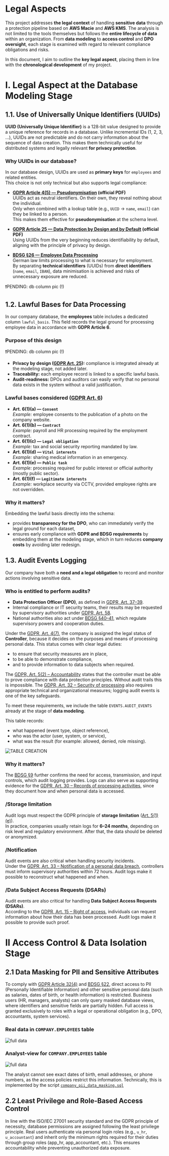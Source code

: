 # Legal Aspects

This project addresses **the legal context** of handling **sensitive data** through a protection pipeline based on **AWS Macie** and **AWS KMS**. The analysis is not limited to the tools themselves but follows the **entire lifecycle of data** within an organization.
From **data modeling** to **access control** and **DPO oversight**, each stage is examined with regard to relevant compliance obligations and risks.

In this document, I aim to outline the **key legal aspect**, placing them in line with the **chronological development** of my project.


# I. Legal Aspect at the Database Modeling Stage

## 1.1. Use of Universally Unique Identifiers (UUIDs)

**UUID (Universally Unique Identifier)** is a 128-bit value designed to provide a unique reference for records in a database.
Unlike incremental IDs (1, 2, 3, …), UUIDs are not predictable and do not carry information about the sequence of data creation. This makes them technically useful for distributed systems and legally relevant **for privacy protection**.

### Why UUIDs in our database?

In our database design, UUIDs are used as **primary keys** for `employees` and related entities.  
This choice is not only technical but also supports legal compliance:

- **[GDPR Article 4(5) — Pseudonymisation](https://eur-lex.europa.eu/legal-content/EN/TXT/PDF/?uri=CELEX:32016R0679#page=33) (official PDF)**  
  UUIDs act as neutral identifiers. On their own, they reveal nothing about the individual.  
  Only when combined with a lookup table (e.g., `UUID` → `name`, `email`) can they be linked to a person.  
  This makes them effective for **pseudonymisation** at the schema level.  

- **[GDPR Article 25 — Data Protection by Design and by Default](https://eur-lex.europa.eu/legal-content/EN/TXT/PDF/?uri=CELEX:32016R0679#page=48) (official PDF)**  
Using UUIDs from the very beginning reduces identifiability by default, aligning with the principle of privacy by design.  

- **[BDSG §26 — Employee Data Processing](https://www.gesetze-im-internet.de/bdsg_2018/__26.html)**  
  German law limits processing to what is necessary for employment.  
  By separating **technical identifiers** (UUIDs) from **direct identifiers** (`name`, `email`, `IBAN`), data minimisation is achieved and risks of unnecessary exposure are reduced.


❗PENDING: db column pic (!)

## 1.2. Lawful Bases for Data Processing

In our company database, the **employees** table includes a dedicated column `lawful_basis`.
This field records the legal ground for processing employee data in accordance with **GDPR Article 6**.

### Purpose of this design

❗PENDING: db column pic (!)

- **Privacy by design ([GDPR Art. 25](https://eur-lex.europa.eu/legal-content/EN/TXT/PDF/?uri=CELEX:32016R0679#page=48)):** compliance is integrated already at the modeling stage, not added later.  
- **Traceability:** each employee record is linked to a specific lawful basis.  
- **Audit-readiness:** DPOs and auditors can easily verify that no personal data exists in the system without a valid justification.  


### Lawful bases considered ([GDPR Art. 6](https://eur-lex.europa.eu/legal-content/EN/TXT/PDF/?uri=CELEX:32016R0679#page=36))

- **Art. 6(1)(a) — `Consent`**  
  *Example:* employee consents to the publication of a photo on the company website.  
- **Art. 6(1)(b) — `Contract`**  
  *Example:* payroll and HR processing required by the employment contract.  
- **Art. 6(1)(c) — `Legal obligation`**  
  *Example:* tax and social security reporting mandated by law.  
- **Art. 6(1)(d) — `Vital interests`**  
  *Example:* sharing medical information in an emergency.  
- **Art. 6(1)(e) — `Public task`**  
  *Example:* processing required for public interest or official authority (mostly public sector).  
- **Art. 6(1)(f) — `Legitimate interests`**  
  *Example:* workplace security via CCTV, provided employee rights are not overridden.  

### Why it matters?

Embedding the lawful basis directly into the schema:  
- provides **transparency for the DPO**, who can immediately verify the legal ground for each dataset,
- ensures early compliance with **GDPR and BDSG requirements** by embedding them at the modeling stage, which in turn reduces **company costs** by avoiding later redesign.

## 1.3. Audit Events Logging

Our company have both a **need and a legal obligation** to record and monitor actions involving sensitive data.  

### Who is entitled to perform audits?

- **Data Protection Officer (DPO)**, as defined in [GDPR, Art. 37–39](https://eur-lex.europa.eu/legal-content/EN/TXT/PDF/?uri=CELEX:32016R0679#page=55).  
- Internal compliance or IT security teams, their results may be requested by supervisory authorities under [GDPR, Art. 58](https://eur-lex.europa.eu/legal-content/EN/TXT/PDF/?uri=CELEX:32016R0679#page=69).
- National authorities also act under [BDSG §40–41](https://www.gesetze-im-internet.de/bdsg_2018/__40.html), which regulate supervisory powers and cooperation duties.


Under the [GDPR, Art. 4(7)](https://eur-lex.europa.eu/legal-content/EN/TXT/PDF/?uri=CELEX:32016R0679&from=EN#page=33), the company is assigned the legal status of **Controller**, because it decides on the purposes and means of processing personal data. This status comes with clear legal duties:  
- to ensure that security measures are in place,  
- to be able to demonstrate compliance,  
- and to provide information to data subjects when required.  

The [GDPR, Art. 5(2) – Accountability](https://eur-lex.europa.eu/legal-content/EN/TXT/PDF/?uri=CELEX:32016R0679#page=36) states that the controller must be able to prove compliance with data protection principles. Without audit trails this is impossible. The [GDPR, Art. 32 – Security of processing](https://eur-lex.europa.eu/legal-content/EN/TXT/PDF/?uri=CELEX:32016R0679#page=52) also requires appropriate technical and organizational measures; logging audit events is one of the key safeguards.

To meet these requirements, we include the table `EVENTS.AUDIT_EVENTS` already at the stage of **data modeling**.  

This table records:  
- what happened (event type, object reference),  
- who was the actor (user, system, or service),  
- what was the result (for example: allowed, denied, role missing).

![TABLE CREATION](pic/legal_aspects/audit_events_table.png)

### Why it matters? 
  The [BDSG §9](https://www.gesetze-im-internet.de/bdsg_2018/__9.html) further confirms the need for access, transmission, and input controls, which audit logging provides.
  Logs can also serve as supporting evidence for the [GDPR, Art. 30 – Records of processing activities](https://eur-lex.europa.eu/legal-content/EN/TXT/PDF/?uri=CELEX:32016R0679#page=50), since they document how and when personal data is accessed.

###  /Storage limitation
Audit logs must respect the GDPR principle of **storage limitation** ([Art. 5(1)(e)](https://eur-lex.europa.eu/legal-content/EN/TXT/PDF/?uri=CELEX:32016R0679#page=35)).  
In practice, companies usually retain logs for **6–24 months**, depending on risk level and regulatory environment. After that, the data should be deleted or anonymized.

### /Notification
Audit events are also critical when handling security incidents.  
Under the [GDPR, Art. 33 – Notification of a personal data breach](https://eur-lex.europa.eu/legal-content/EN/TXT/PDF/?uri=CELEX:32016R0679#page=52), controllers must inform supervisory authorities within 72 hours. Audit logs make it possible to reconstruct what happened and when.


### /Data Subject Access Requests (DSARs)

Audit events are also critical for handling **Data Subject Access Requests (DSARs)**.  
According to the [GDPR, Art. 15 – Right of access](https://eur-lex.europa.eu/legal-content/EN/TXT/PDF/?uri=CELEX:32016R0679#page=43), individuals can request information about how their data has been processed. Audit logs make it possible to provide such proof.  

# II Access Control & Data Isolation Stage

## 2.1 Data Masking for PII and Sensitive Attributes

To comply with [GDPR Article 32(4)](https://eur-lex.europa.eu/legal-content/EN/TXT/PDF/?uri=CELEX:32016R0679#page=52) and [BDSG §22](https://www.gesetze-im-internet.de/bdsg_2018/__22.html), direct access to PII (Personally Identifiable Information) and other sensitive personal data (such as salaries, dates of birth, or health information) is restricted. Business users (HR, managers, analysts) can only query masked database views, where identifiers and sensitive fields are partially hidden. Full access is granted exclusively to roles with a legal or operational obligation (e.g., DPO, accountants, system services).

### Real data in `COMPANY.EMPLOYEES` table
![full data](pic/legal_aspects/pii-full-data.png)

### Analyst-view for `COMPANY.EMPLOYEES` table
![full data](pic/legal_aspects/pii-masked-analyst-view.png)


The analyst cannot see exact dates of birth, email addresses, or phone numbers, as the access policies restrict this information. Technically, this is implemented by the script [`company_pii_data_masking.sql`](db_scripts/company_pii_data_masking.sql)

## 2.2 Least Privilege and Role-Based Access Control

In line with the ISO/IEC 27001 security standard and the GDPR principle of necessity, database permissions are assigned following the least privilege principle. Real users authenticate via personal login roles (e.g., `u_hr`, `u_accountant`) and inherit only the minimum rights required for their duties through group roles (app_hr, app_accountant, etc.). This ensures accountability while preventing unauthorized data exposure.

